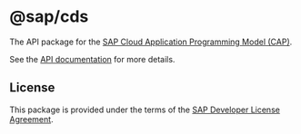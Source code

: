 # @sap/cds

The API package for the [SAP Cloud Application Programming Model (CAP)](https://cap.cloud.sap).

See the [API documentation](https://cap.cloud.sap/docs/node.js/api) for more details.

## License
This package is provided under the terms of the [SAP Developer License Agreement](https://tools.hana.ondemand.com/developer-license-3.1.txt).

